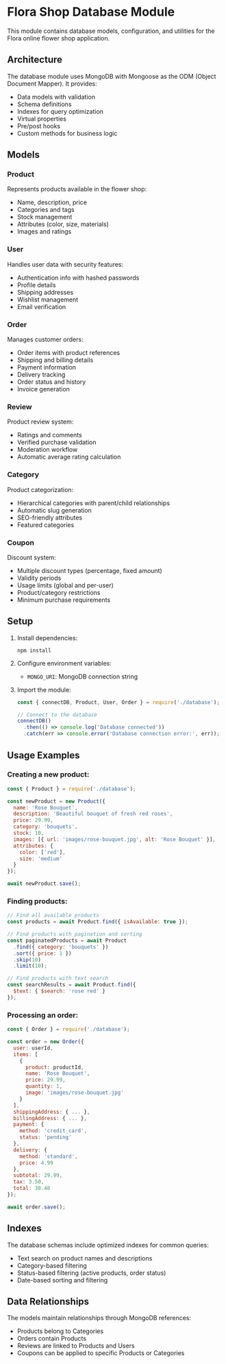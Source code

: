 # Flora Shop Database Module

This module contains database models, configuration, and utilities for the Flora online flower shop application.

## Architecture

The database module uses MongoDB with Mongoose as the ODM (Object Document Mapper). It provides:

- Data models with validation
- Schema definitions
- Indexes for query optimization
- Virtual properties
- Pre/post hooks
- Custom methods for business logic

## Models

### Product
Represents products available in the flower shop:
- Name, description, price
- Categories and tags
- Stock management
- Attributes (color, size, materials)
- Images and ratings

### User
Handles user data with security features:
- Authentication info with hashed passwords
- Profile details
- Shipping addresses
- Wishlist management
- Email verification

### Order
Manages customer orders:
- Order items with product references
- Shipping and billing details
- Payment information
- Delivery tracking
- Order status and history
- Invoice generation

### Review
Product review system:
- Ratings and comments
- Verified purchase validation
- Moderation workflow
- Automatic average rating calculation

### Category
Product categorization:
- Hierarchical categories with parent/child relationships
- Automatic slug generation
- SEO-friendly attributes
- Featured categories

### Coupon
Discount system:
- Multiple discount types (percentage, fixed amount)
- Validity periods
- Usage limits (global and per-user)
- Product/category restrictions
- Minimum purchase requirements

## Setup

1. Install dependencies:
   ```
   npm install
   ```

2. Configure environment variables:
   - `MONGO_URI`: MongoDB connection string

3. Import the module:
   ```javascript
   const { connectDB, Product, User, Order } = require('./database');
   
   // Connect to the database
   connectDB()
     .then(() => console.log('Database connected'))
     .catch(err => console.error('Database connection error:', err));
   ```

## Usage Examples

### Creating a new product:
```javascript
const { Product } = require('./database');

const newProduct = new Product({
  name: 'Rose Bouquet',
  description: 'Beautiful bouquet of fresh red roses',
  price: 29.99,
  category: 'bouquets',
  stock: 10,
  images: [{ url: 'images/rose-bouquet.jpg', alt: 'Rose Bouquet' }],
  attributes: {
    color: ['red'],
    size: 'medium'
  }
});

await newProduct.save();
```

### Finding products:
```javascript
// Find all available products
const products = await Product.find({ isAvailable: true });

// Find products with pagination and sorting
const paginatedProducts = await Product
  .find({ category: 'bouquets' })
  .sort({ price: 1 })
  .skip(10)
  .limit(10);

// Find products with text search
const searchResults = await Product.find({
  $text: { $search: 'rose red' }
});
```

### Processing an order:
```javascript
const { Order } = require('./database');

const order = new Order({
  user: userId,
  items: [
    {
      product: productId,
      name: 'Rose Bouquet',
      price: 29.99,
      quantity: 1,
      image: 'images/rose-bouquet.jpg'
    }
  ],
  shippingAddress: { ... },
  billingAddress: { ... },
  payment: {
    method: 'credit_card',
    status: 'pending'
  },
  delivery: {
    method: 'standard',
    price: 4.99
  },
  subtotal: 29.99,
  tax: 3.50,
  total: 38.48
});

await order.save();
```

## Indexes

The database schemas include optimized indexes for common queries:
- Text search on product names and descriptions
- Category-based filtering
- Status-based filtering (active products, order status)
- Date-based sorting and filtering

## Data Relationships

The models maintain relationships through MongoDB references:
- Products belong to Categories
- Orders contain Products
- Reviews are linked to Products and Users
- Coupons can be applied to specific Products or Categories